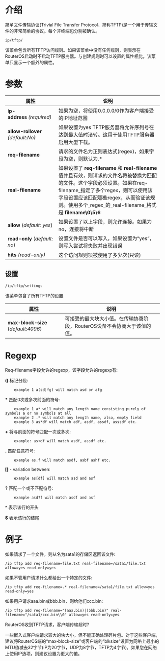 # 介绍

简单文件传输协议(Trivial File Transfer Protocol，简称TFTP)是一个用于传输文件的非常简单的协议。每个非终端包分别被确认。

`ip/tftp/`

该菜单包含所有TFTP访问规则。如果该菜单中没有任何规则，则表示在RouterOS启动时不启动TFTP服务器。与创建规则时可以设置的属性相比，该菜单只显示一个额外的属性。

# 参数

| 属性                              | 说明                                                                                                                                                                                                                                                                       |
| --------------------------------- | -------------------------------------------------------------------------------------------------------------------------------------------------------------------------------------------------------------------------------------------------------------------------- |
| **ip-address** _(required)_       | 如果为空，将使用0.0.0.0/0作为客户端接受的IP地址范围                                                                                                                                                                                                                        |
| **allow-rollover** _(default:No)_ | 如果设置为yes TFTP服务器将允许序列号在达到最大值时滚转。这用于使用TFTP服务器启用大型下载。                                                                                                                                                                                 |
| **req-filename**                  | 请求的文件名为正则表达式(regex)，如果字段为空，则默认为.*                                                                                                                                                                                                                  |
| **real-filename**                 | 如果设置了 **req-filename** 和 **real-filename** 值并且有效，则请求的文件名将被替换为匹配的文件。这个字段必须设置。如果在req-filename_指定了多个regex，则可以使用该字段设置应该匹配哪些regex，从而验证该规则。使用多个_regex_的_real-filename_格式是 **filename\\0\\5\\6** |
| **allow** (_default: yes_)        | 如果设置了以上字段，则允许连接。如果为no，连接将中断                                                                                                                                                                                                                       |
| **read-only** (_default: no_)     | 设置文件是否可以写入，如果设置为“yes”，则写入尝试将失败并出现错误                                                                                                                                                                                                          |
| **hits** _(read-only)_            | 这个访问规则项被使用了多少次(只读)                                                                                                                                                                                                                                         |

## 设置

`/ip/tftp/settings`

该菜单包含了所有TFTP的设置

| 属性                                | 说明                                                                     |
| ----------------------------------- | ------------------------------------------------------------------------ |
| **max-block-size** (_default:4096_) | 可接受的最大块大小值。在传输协商阶段，RouterOS设备不会协商大于该值的值。 |

# Regexp

Req-filename字段允许的regexp，该字段允许的regexp有:

**()** 标记分段:

```
    example 1 a(sd|fg) will match asd or afg

```

**\*** 匹配0次或多次前面的符号:

```
    example 1 a* will match any length name consisting purely of symbols a or no symbols at all
    example 2 .* will match any length name, also, empty field
    example 3 as*df will match adf, asdf, assdf, asssdf etc.

```

**+** 将与前面的符号匹配一次或多次:

```
    example: as+df will match asdf, assdf etc.

```

**.** 匹配任意符号:

```
    example as.f will match asdf, asbf ashf etc.

```

**[]** - variation between:

```
    example as[df] will match asd and asf

```

**?** 匹配一个或不匹配符号:

```
    example asd?f will match asdf and asf

```

**^** 表示该行的开头

**$** 表示该行的结尾

# 例子

如果请求了一个文件，则从名为sata1的存储区返回该文件:

`/ip tftp add req-filename=file.txt real-filename=/sata1/file.txt allow=yes read-only=yes`

如果不管用户请求什么都给出一个特定的文件:

`/ip tftp add req-filename=.* real-filename=/sata1/file.txt allow=yes read-only=yes`

如果用户请求aaa.bin或bbb.bin，则给他们ccc.bin:

```shell
/ip tftp add req-filename="(aaa.bin)|(bbb.bin)" real-filename="/sata1/ccc.bin\\0" allow=yes read-only=yes
```
  

RouterOS收到TFTP请求，客户端传输超时?

一些嵌入式客户端请求较大的块大小，但不能正确处理碎片包。对于这些客户端，建议将RouterOS端的“max-block-size”或客户端的“blksize”设置为网络上最小的MTU值减去32字节(IP为20字节，UDP为8字节，TFTP为4字节)，如果您在网络上使用IP选项，则建议设置为更大的值。